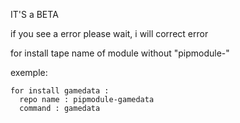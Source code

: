 IT'S a BETA

if you see a error please wait, i will correct error


for install tape name of module without "pipmodule-"

exemple:

    for install gamedata :
      repo name : pipmodule-gamedata
      command : gamedata
